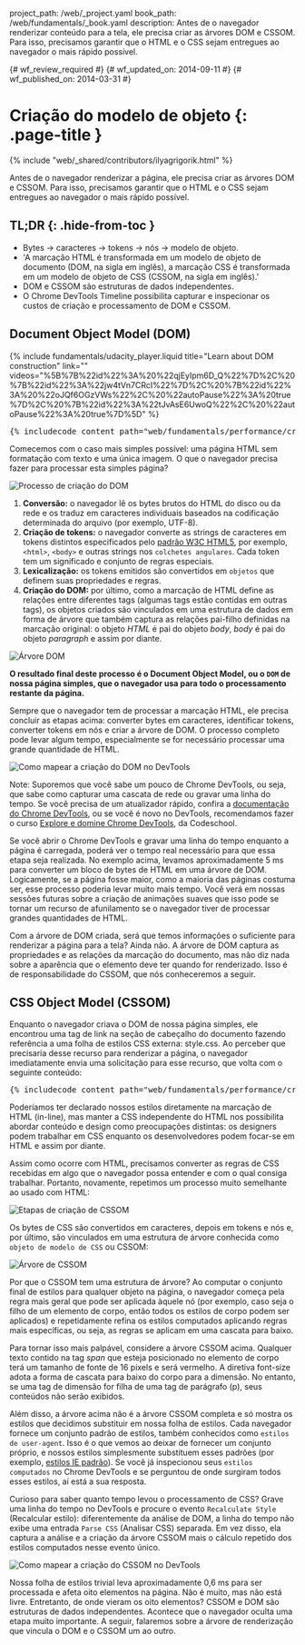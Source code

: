 project_path: /web/_project.yaml
book_path: /web/fundamentals/_book.yaml
description: Antes de o navegador renderizar conteúdo para a tela, ele precisa criar as árvores DOM e CSSOM. Para isso, precisamos garantir que o HTML e o CSS sejam entregues ao navegador o mais rápido possível.

{# wf_review_required #}
{# wf_updated_on: 2014-09-11 #}
{# wf_published_on: 2014-03-31 #}

# Criação do modelo de objeto {: .page-title }

{% include "web/_shared/contributors/ilyagrigorik.html" %}


Antes de o navegador renderizar a página, ele precisa criar as árvores DOM e CSSOM. Para isso, precisamos garantir que o HTML e o CSS sejam entregues ao navegador o mais rápido possível.



## TL;DR {: .hide-from-toc }
- Bytes → caracteres → tokens → nós → modelo de objeto.
- 'A marcação HTML é transformada em um modelo de objeto de documento (DOM, na sigla em inglês), a marcação CSS é transformada em um modelo de objeto de CSS (CSSOM, na sigla em inglês).'
- DOM e CSSOM são estruturas de dados independentes.
- O Chrome DevTools Timeline possibilita capturar e inspecionar os custos de criação e processamento de DOM e CSSOM.


## Document Object Model (DOM)

{% include fundamentals/udacity_player.liquid title="Learn about DOM construction" link="" videos="%5B%7B%22id%22%3A%20%22qjEyIpm6D_Q%22%7D%2C%20%7B%22id%22%3A%22jw4tVn7CRcI%22%7D%2C%20%7B%22id%22%3A%20%22oJQf6OGzVWs%22%2C%20%22autoPause%22%3A%20true%7D%2C%20%7B%22id%22%3A%22tJvAsE6UwoQ%22%2C%20%22autoPause%22%3A%20true%7D%5D" %}

<pre class="prettyprint">
{% includecode content_path="web/fundamentals/performance/critical-rendering-path/_code/basic_dom.html" region_tag="full" %}
</pre>

Comecemos com o caso mais simples possível: uma página HTML sem formatação com texto e uma única imagem. O que o navegador precisa fazer para processar esta simples página?

<img src="images/full-process.png" alt="Processo de criação do DOM">

1. **Conversão:** o navegador lê os bytes brutos do HTML do disco ou da rede e os traduz em caracteres individuais baseados na codificação determinada do arquivo (por exemplo, UTF-8).
2. **Criação de tokens:** o navegador converte as strings de caracteres em tokens distintos especificados pelo [padrão W3C HTML5](http://www.w3.org/TR/html5/), por exemplo, `<html>`, `<body>` e outras strings nos `colchetes angulares`. Cada token tem um significado e conjunto de regras especiais.
3. **Lexicalização:** os tokens emitidos são convertidos em `objetos` que definem suas propriedades e regras.
4. **Criação do DOM:** por último, como a marcação de HTML define as relações entre diferentes tags (algumas tags estão contidas em outras tags), os objetos criados são vinculados em uma estrutura de dados em forma de árvore que também captura as relações pai-filho definidas na marcação original: o objeto _HTML_ é pai do objeto _body_, _body_ é pai do objeto _paragraph_ e assim por diante.

<img src="images/dom-tree.png" class="center" alt="Árvore DOM">

**O resultado final deste processo é o Document Object Model, ou o `DOM` de nossa página simples, que o navegador usa para todo o processamento restante da página.**

Sempre que o navegador tem de processar a marcação HTML, ele precisa concluir as etapas acima: converter bytes em caracteres, identificar tokens, converter tokens em nós e criar a árvore de DOM. O processo completo pode levar algum tempo, especialmente se for necessário processar uma grande quantidade de HTML.

<img src="images/dom-timeline.png" class="center" alt="Como mapear a criação do DOM no DevTools">

<!-- TODO: Verify note type! -->
Note: Suporemos que você sabe um pouco de Chrome DevTools, ou seja, que sabe como capturar uma cascata de rede ou gravar uma linha do tempo. Se você precisa de um atualizador rápido, confira a <a href='https://developer.chrome.com/devtools'>documentação do Chrome DevTools</a>, ou se você é novo no DevTools, recomendamos fazer o curso <a href='http://discover-devtools.codeschool.com/'>Explore e domine Chrome DevTools</a>, da Codeschool.

Se você abrir o Chrome DevTools e gravar uma linha do tempo enquanto a página é carregada, poderá ver o tempo real necessário para que essa etapa seja realizada. No exemplo acima, levamos aproximadamente 5 ms para converter um bloco de bytes de HTML em uma árvore de DOM. Logicamente, se a página fosse maior, como a maioria das páginas costuma ser, esse processo poderia levar muito mais tempo. Você verá em nossas sessões futuras sobre a criação de animações suaves que isso pode se tornar um recurso de afunilamento se o navegador tiver de processar grandes quantidades de HTML.

Com a árvore de DOM criada, será que temos informações o suficiente para renderizar a página para a tela? Ainda não. A árvore de DOM captura as propriedades e as relações da marcação do documento, mas não diz nada sobre a aparência que o elemento deve ter quando for renderizado. Isso é de responsabilidade do CSSOM, que nós conheceremos a seguir.

## CSS Object Model (CSSOM)

Enquanto o navegador criava o DOM de nossa página simples, ele encontrou uma tag de link na seção de cabeçalho do documento fazendo referência a uma folha de estilos CSS externa: style.css. Ao perceber que precisaria desse recurso para renderizar a página, o navegador imediatamente envia uma solicitação para esse recurso, que volta com o seguinte conteúdo:

<pre class="prettyprint">
{% includecode content_path="web/fundamentals/performance/critical-rendering-path/_code/style.css" region_tag="full"   adjust_indentation="auto" %}
</pre>

Poderíamos ter declarado nossos estilos diretamente na marcação de HTML (in-line), mas manter a CSS independente do HTML nos possibilita abordar conteúdo e design como preocupações distintas: os designers podem trabalhar em CSS enquanto os desenvolvedores podem focar-se em HTML e assim por diante.

Assim como ocorre com HTML, precisamos converter as regras de CSS recebidas em algo que o navegador possa entender e com o qual consiga trabalhar. Portanto, novamente, repetimos um processo muito semelhante ao usado com HTML:

<img src="images/cssom-construction.png" class="center" alt="Etapas de criação de CSSOM">

Os bytes de CSS são convertidos em caracteres, depois em tokens e nós e, por último, são vinculados em uma estrutura de árvore conhecida como `objeto de modelo de CSS` ou CSSOM:

<img src="images/cssom-tree.png" class="center" alt="Árvore de CSSOM">

Por que o CSSOM tem uma estrutura de árvore? Ao computar o conjunto final de estilos para qualquer objeto na página, o navegador começa pela regra mais geral que pode ser aplicada àquele nó (por exemplo, caso seja o filho de um elemento de corpo, então todos os estilos de corpo podem ser aplicados) e repetidamente refina os estilos computados aplicando regras mais específicas, ou seja, as regras se aplicam em uma cascata para baixo.

Para tornar isso mais palpável, considere a árvore CSSOM acima. Qualquer texto contido na tag _span_ que esteja posicionado no elemento de corpo terá um tamanho de fonte de 16 pixels e será vermelho. A diretiva font-size adota a forma de cascata para baixo do corpo para a dimensão. No entanto, se uma tag de dimensão for filha de uma tag de parágrafo (p), seus conteúdos não serão exibidos.

Além disso, a árvore acima não é a árvore CSSOM completa e só mostra os estilos que decidimos substituir em nossa folha de estilos. Cada navegador fornece um conjunto padrão de estilos, também conhecidos como `estilos de user-agent`. Isso é o que vemos ao deixar de fornecer um conjunto próprio, e nossos estilos simplesmente substituem esses padrões (por exemplo, [estilos IE padrão](http://www.iecss.com/)). Se você já inspecionou seus `estilos computados` no Chrome DevTools e se perguntou de onde surgiram todos esses estilos, aí está a sua resposta.

Curioso para saber quanto tempo levou o processamento de CSS? Grave uma linha do tempo no DevTools e procure o evento `Recalculate Style` (Recalcular estilo): diferentemente da análise de DOM, a linha do tempo não exibe uma entrada `Parse CSS` (Analisar CSS) separada. Em vez disso, ela captura a análise e a criação da árvore CSSOM mais o cálculo repetido dos estilos computados nesse evento único.

<img src="images/cssom-timeline.png" class="center" alt="Como mapear a criação do CSSOM no DevTools">

Nossa folha de estilos trivial leva aproximadamente 0,6 ms para ser processada e afeta oito elementos na página. Não é muito, mas não está livre. Entretanto, de onde vieram os oito elementos? CSSOM e DOM são estruturas de dados independentes. Acontece que o navegador oculta uma etapa muito importante. A seguir, falaremos sobre a árvore de renderização que vincula o DOM e o CSSOM um ao outro.



